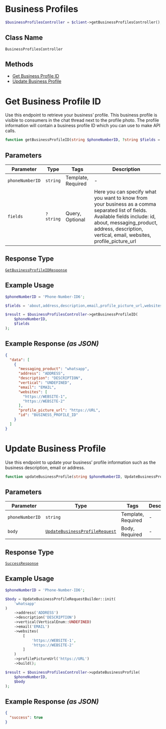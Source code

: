 # Business Profiles

```php
$businessProfilesController = $client->getBusinessProfilesController();
```

## Class Name

`BusinessProfilesController`

## Methods

* [Get Business Profile ID](../../doc/controllers/business-profiles.md#get-business-profile-id)
* [Update Business Profile](../../doc/controllers/business-profiles.md#update-business-profile)


# Get Business Profile ID

Use this endpoint to retrieve your business’ profile. This business profile is visible to consumers in the chat thread next to the profile photo. The profile information will contain a business profile ID which you can use to make API calls.

```php
function getBusinessProfileID(string $phoneNumberID, ?string $fields = null): GetBusinessProfileIDResponse
```

## Parameters

| Parameter | Type | Tags | Description |
|  --- | --- | --- | --- |
| `phoneNumberID` | `string` | Template, Required | - |
| `fields` | `?string` | Query, Optional | Here you can specify what you want to know from your business as a comma separated list of fields. Available fields include: id, about, messaging_product, address, description, vertical, email, websites, profile_picture_url |

## Response Type

[`GetBusinessProfileIDResponse`](../../doc/models/get-business-profile-id-response.md)

## Example Usage

```php
$phoneNumberID = 'Phone-Number-ID6';

$fields = 'about,address,description,email,profile_picture_url,websites,vertical';

$result = $businessProfilesController->getBusinessProfileID(
    $phoneNumberID,
    $fields
);
```

## Example Response *(as JSON)*

```json
{
  "data": [
    {
      "messaging_product": "whatsapp",
      "address": "ADDRESS",
      "description": "DESCRIPTION",
      "vertical": "UNDEFINED",
      "email": "EMAIL",
      "websites": [
        "https://WEBSITE-1",
        "https://WEBSITE-2"
      ],
      "profile_picture_url": "https://URL",
      "id": "BUSINESS_PROFILE_ID"
    }
  ]
}
```


# Update Business Profile

Use this endpoint to update your business’ profile information such as the business description, email or address.

```php
function updateBusinessProfile(string $phoneNumberID, UpdateBusinessProfileRequest $body): SuccessResponse
```

## Parameters

| Parameter | Type | Tags | Description |
|  --- | --- | --- | --- |
| `phoneNumberID` | `string` | Template, Required | - |
| `body` | [`UpdateBusinessProfileRequest`](../../doc/models/update-business-profile-request.md) | Body, Required | - |

## Response Type

[`SuccessResponse`](../../doc/models/success-response.md)

## Example Usage

```php
$phoneNumberID = 'Phone-Number-ID6';

$body = UpdateBusinessProfileRequestBuilder::init(
    'whatsapp'
)
    ->address('ADDRESS')
    ->description('DESCRIPTION')
    ->vertical(VerticalEnum::UNDEFINED)
    ->email('EMAIL')
    ->websites(
        [
            'https://WEBSITE-1',
            'https://WEBSITE-2'
        ]
    )
    ->profilePictureUrl('https://URL')
    ->build();

$result = $businessProfilesController->updateBusinessProfile(
    $phoneNumberID,
    $body
);
```

## Example Response *(as JSON)*

```json
{
  "success": true
}
```

